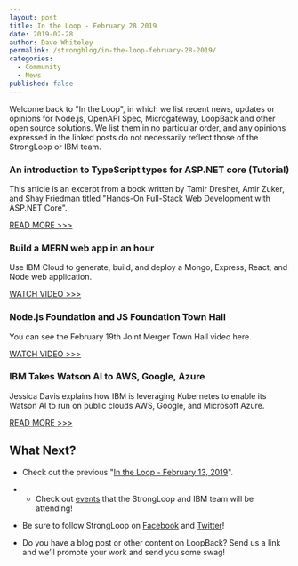 ```yaml
---
layout: post
title: In the Loop - February 28 2019
date: 2019-02-28
author: Dave Whiteley
permalink: /strongblog/in-the-loop-february-28-2019/
categories:
  - Community
  - News
published: false
---
```


Welcome back to "In the Loop", in which we list recent news, updates or opinions for Node.js, OpenAPI Spec, Microgateway, LoopBack and other open source solutions. We list them in no particular order, and any opinions expressed in the linked posts do not necessarily reflect those of the StrongLoop or IBM team.
<!--more-->

### An introduction to TypeScript types for ASP.NET core (Tutorial)

This article is an excerpt from a book written by Tamir Dresher, Amir Zuker, and Shay Friedman titled "Hands-On Full-Stack Web Development with ASP.NET Core". 

[READ MORE >>>](https://hub.packtpub.com/an-introduction-to-typescript-types-for-asp-net-core-tutorial/)

### Build a MERN web app in an hour

Use IBM Cloud to generate, build, and deploy a Mongo, Express, React, and Node web application.

[WATCH VIDEO >>>](https://developer.ibm.com/videos/build-a-mern-web-app-in-an-hour/)

### Node.js Foundation and JS Foundation Town Hall

You can see the February 19th Joint Merger Town Hall video here.

[WATCH VIDEO >>>](https://www.youtube.com/watch?time_continue=2648&v=TH1YeED3EYM)


### IBM Takes Watson AI to AWS, Google, Azure

Jessica Davis explains how IBM is leveraging Kubernetes to enable its Watson AI to run on public clouds AWS, Google, and Microsoft Azure. 

[READ MORE >>>](https://www.informationweek.com/big-data/ai-machine-learning/ibm-takes-watson-ai-to-aws-google-azure/d/d-id/1333895)


## What Next?

* Check out the previous "[In the Loop - February 13, 2019](https://strongloop.com/strongblog/in-the-loop-february-13-2019/)".

* * Check out [events](https://strongloop.com/events/) that the StrongLoop and IBM team will be attending!

* Be sure to follow StrongLoop on [Facebook](https://www.facebook.com/strongloop/) and [Twitter](https://twitter.com/StrongLoop)!

* Do you have a blog post or other content on LoopBack? Send us a link and we’ll promote your work and send you some swag!
